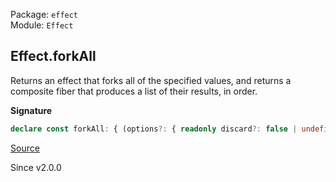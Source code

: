 Package: `effect`<br />
Module: `Effect`<br />

## Effect.forkAll

Returns an effect that forks all of the specified values, and returns a
composite fiber that produces a list of their results, in order.

**Signature**

```ts
declare const forkAll: { (options?: { readonly discard?: false | undefined; } | undefined): <Eff extends Effect<any, any, any>>(effects: Iterable<Eff>) => Effect<Fiber.Fiber<Array<Effect.Success<Eff>>, Effect.Error<Eff>>, never, Effect.Context<Eff>>; (options: { readonly discard: true; }): <Eff extends Effect<any, any, any>>(effects: Iterable<Eff>) => Effect<void, never, Effect.Context<Eff>>; <Eff extends Effect<any, any, any>>(effects: Iterable<Eff>, options?: { readonly discard?: false | undefined; } | undefined): Effect<Fiber.Fiber<Array<Effect.Success<Eff>>, Effect.Error<Eff>>, never, Effect.Context<Eff>>; <Eff extends Effect<any, any, any>>(effects: Iterable<Eff>, options: { readonly discard: true; }): Effect<void, never, Effect.Context<Eff>>; }
```

[Source](https://github.com/Effect-TS/effect/tree/main/packages/effect/src/Effect.ts#L6322)

Since v2.0.0